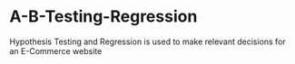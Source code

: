 # A-B-Testing-Regression
Hypothesis Testing and Regression is used to make relevant decisions for an E-Commerce website
